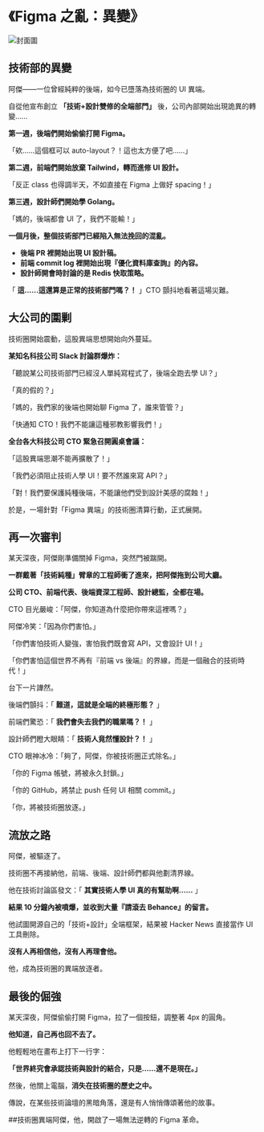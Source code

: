 # **《Figma 之亂：異變》**
![封面圖](/images/f004.webp)
## **技術部的異變**

阿傑——一位曾經純粹的後端，如今已墮落為技術圈的 UI 異端。

自從他宣布創立 **「技術+設計雙修的全端部門」** 後，公司內部開始出現詭異的轉變……

**第一週，後端們開始偷偷打開 Figma。**

「欸……這個框可以 auto-layout？！這也太方便了吧……」

**第二週，前端們開始放棄 Tailwind，轉而進修 UI 設計。**

「反正 class 也得調半天，不如直接在 Figma 上做好 spacing！」

**第三週，設計師們開始學 Golang。**

「媽的，後端都會 UI 了，我們不能輸！」

**一個月後，整個技術部門已經陷入無法挽回的混亂。**

* **後端 PR 裡開始出現 UI 設計稿。**
* **前端 commit log 裡開始出現『優化資料庫查詢』的內容。**
* **設計師開會時討論的是 Redis 快取策略。**

「 **這……這還算是正常的技術部門嗎？！** 」CTO 顫抖地看著這場災難。

## **大公司的圍剿**

技術圈開始震動，這股異端思想開始向外蔓延。

**某知名科技公司 Slack 討論群爆炸：**

「聽說某公司技術部門已經沒人單純寫程式了，後端全跑去學 UI？」

「真的假的？」

「媽的，我們家的後端也開始聊 Figma 了，誰來管管？」

「快通知 CTO！我們不能讓這種邪教影響我們！」

**全台各大科技公司 CTO 緊急召開圓桌會議：**

「這股異端思潮不能再擴散了！」

「我們必須阻止技術人學 UI！要不然誰來寫 API？」

「對！我們要保護純種後端，不能讓他們受到設計美感的腐蝕！」

於是，一場針對「Figma 異端」的技術圈清算行動，正式展開。

## **再一次審判**

某天深夜，阿傑剛準備關掉 Figma，突然門被踹開。

**一群戴著「技術純種」臂章的工程師衝了進來，把阿傑拖到公司大廳。**

**公司 CTO、前端代表、後端資深工程師、設計總監，全都在場。**

CTO 目光嚴峻：「阿傑，你知道為什麼把你帶來這裡嗎？」

阿傑冷笑：「因為你們害怕。」

「你們害怕技術人變強，害怕我們既會寫 API，又會設計 UI！」

「你們害怕這個世界不再有『前端 vs 後端』的界線，而是一個融合的技術時代！」

台下一片譁然。

後端們顫抖：「 **難道，這就是全端的終極形態？** 」

前端們驚恐：「 **我們會失去我們的職業嗎？！** 」

設計師們瞪大眼睛：「 **技術人竟然懂設計？！** 」

CTO 眼神冰冷：「夠了，阿傑，你被技術圈正式除名。」

「你的 Figma 帳號，將被永久封鎖。」

「你的 GitHub，將禁止 push 任何 UI 相關 commit。」

「你，將被技術圈放逐。」

## **流放之路**

阿傑，被驅逐了。

技術圈不再接納他，前端、後端、設計師們都與他劃清界線。

他在技術討論區發文：「 **其實技術人學 UI 真的有幫助啊……** 」

**結果 10 分鐘內被噴爆，並收到大量『請滾去 Behance』的留言。**

他試圖開源自己的「技術+設計」全端框架，結果被 Hacker News 直接當作 UI 工具刪除。

**沒有人再相信他，沒有人再理會他。**

他，成為技術圈的異端放逐者。

## **最後的倔強**

某天深夜，阿傑偷偷打開 Figma，拉了一個按鈕，調整著 4px 的圓角。

**他知道，自己再也回不去了。**

他輕輕地在畫布上打下一行字：

**「世界終究會承認技術與設計的結合，只是……還不是現在。」**

然後，他關上電腦，**消失在技術圈的歷史之中。**

傳說，在某些技術論壇的黑暗角落，還是有人悄悄傳頌著他的故事。

##技術圈異端阿傑，他，開啟了一場無法逆轉的 Figma 革命。
